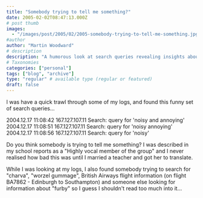 ```yaml
---
title: "Somebody trying to tell me something?"
date: 2005-02-02T08:47:13.000Z
# post thumb
images:
  - "/images/post/2005/02/2005-somebody-trying-to-tell-me-something.jpg"
#author
author: "Martin Woodward"
# description
description: "A humorous look at search queries revealing insights about me and the peculiar interests of others, sparking curiosity and connection."
# Taxonomies
categories: ["personal"]
tags: ["blog", "archive"]
type: "regular" # available type (regular or featured)
draft: false
---
```


I was have a quick trawl through some of my logs, and found this funny set of search queries...

2004.12.17 11:08:42 167.127.107.11 Search: query for 'noisy and annoying'
2004.12.17 11:08:51 167.127.107.11 Search: query for 'noisy annoying'
2004.12.17 11:08:56 167.127.107.11 Search: query for 'noisy'

Do you think somebody is trying to tell me something? I was described in my school reports as a "Highly vocal member of the group" and I never realised how bad this was until I married a teacher and got her to translate.

While I was looking at my logs, I also found somebody trying to search for "charva", "worzel gummage", British Airways flight information (on flight BA7862 - Edinburgh to Southampton) and someone else looking for information about "furby" so I guess I shouldn't read too much into it...
